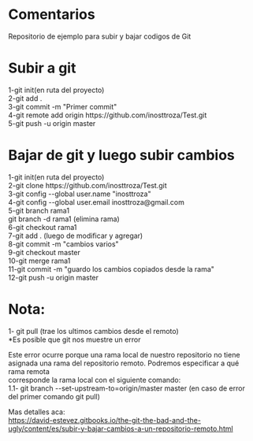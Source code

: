 # Comentarios
Repositorio de ejemplo para subir y bajar codigos de Git

<h1>Subir a git</h1>
1-git init(en ruta del proyecto)<br>
2-git add .<br>
3-git commit -m "Primer commit"<br>
4-git remote add origin https://github.com/inosttroza/Test.git<br>
5-git push -u origin master<br>

<h1>Bajar de git y luego subir cambios</h1>
1-git init(en ruta del proyecto)<br>
2-git clone https://github.com/inosttroza/Test.git<br>
3-git config --global user.name "inosttroza"<br>
4-git config --global user.email inosttroza@gmail.com<br>
5-git branch rama1<br>
  git branch -d rama1 (elimina rama)<br>
6-git checkout rama1<br>
7-git add . (luego de modificar y agregar)<br>
8-git commit -m "cambios varios"<br>
9-git checkout master<br>
10-git merge rama1<br>
11-git commit -m "guardo los cambios copiados desde la rama"<br>
12-git push -u origin master<br>

# Nota:
1- git pull (trae los ultimos cambios desde el remoto)<br>
 *Es posible que git nos muestre un error<br>

Este error ocurre porque una rama local de nuestro repositorio no tiene<br>
asignada una rama del repositorio remoto. Podremos especificar a qué rama remota<br> 
corresponde la rama local con el siguiente comando:<br>
  1.1- git branch --set-upstream-to=origin/master master (en caso de error del primer comando git pull)<br>
  
 Mas detalles aca:<br>
 https://david-estevez.gitbooks.io/the-git-the-bad-and-the-ugly/content/es/subir-y-bajar-cambios-a-un-repositorio-remoto.html
